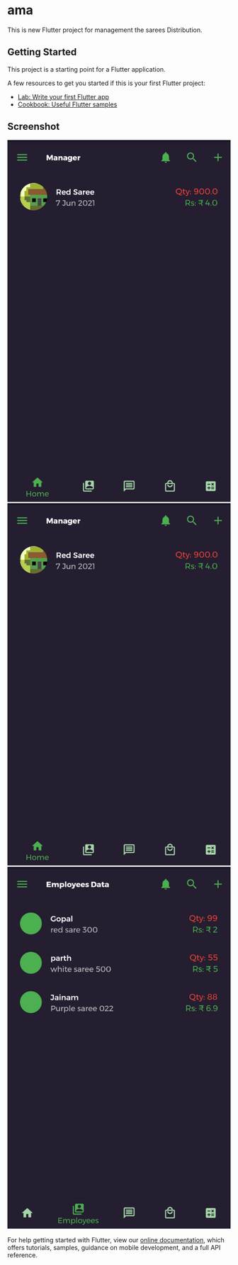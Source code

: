 # ama

This is new Flutter project for management the sarees Distribution.

## Getting Started

This project is a starting point for a Flutter application.

A few resources to get you started if this is your first Flutter project:

- [Lab: Write your first Flutter app](https://flutter.dev/docs/get-started/codelab)
- [Cookbook: Useful Flutter samples](https://flutter.dev/docs/cookbook)

## Screenshot

![Alt text](/assets/images/home.png)![Alt text](/assets/images/home.png)
![Alt text](/assets/images/emp.png)


For help getting started with Flutter, view our
[online documentation](https://flutter.dev/docs), which offers tutorials,
samples, guidance on mobile development, and a full API reference.
